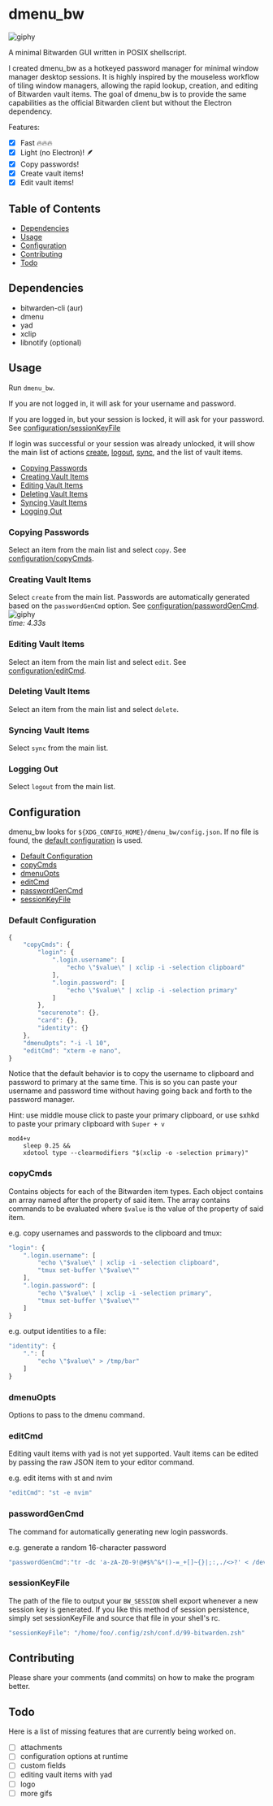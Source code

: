 # dmenu\_bw

![giphy](https://media.giphy.com/media/iEJ7HRPdOpWUrNy3Ue/giphy.gif)

A minimal Bitwarden GUI written in POSIX shellscript. <br>

I created dmenu\_bw as a hotkeyed password manager for minimal window manager
desktop sessions. It is highly inspired by the mouseless workflow of tiling
window managers, allowing the rapid lookup, creation, and editing of Bitwarden
vault items. The goal of dmenu\_bw is to provide the same capabilities as the
official Bitwarden client but without the Electron dependency. <br>

Features: <br>
- [x] Fast 🔥🔥🔥
- [x] Light (no Electron)! 🪶
- [x] Copy passwords!
- [x] Create vault items!
- [x] Edit vault items!

## Table of Contents
* [Dependencies](#Dependencies)
* [Usage](#Usage)
* [Configuration](#Configuration)
* [Contributing](#Contributing)
* [Todo](#Todo)

## Dependencies
* bitwarden-cli (aur)
* dmenu
* yad
* xclip
* libnotify (optional)

## Usage
Run `dmenu_bw`. <br>

If you are not logged in, it will ask for your username and password. <br>

If you are logged in, but your session is locked, it will ask for your
password. See [configuration/sessionKeyFile](#sessionKeyFile) <br>

If login was successful or your session was already unlocked, it will
show the main list of actions [create](#Creating-Vault-Items),
[logout](#Logging-Out), [sync](#Syncing-Vault-Items), and the list of
vault items. <br>

* [Copying Passwords](#Copying-Passwords)
* [Creating Vault Items](#Creating-Vault-Items)
* [Editing Vault Items](#Editing-Vault-Items)
* [Deleting Vault Items](#Deleting-Vault-Items)
* [Syncing Vault Items](#Syncing-Vault-Items)
* [Logging Out](#Logging-Out)

### Copying Passwords
Select an item from the main list and select `copy`. See
[configuration/copyCmds](#copyCmds).

### Creating Vault Items
Select `create` from the main list. Passwords are automatically generated based
on the `passwordGenCmd` option. See
[configuration/passwordGenCmd](#passwordGenCmd).
![giphy](https://media.giphy.com/media/QJjiAE9AzytpMc2ZLH/giphy.gif) <br>
*time: 4.33s*

### Editing Vault Items
Select an item from the main list and select `edit`. See
[configuration/editCmd](#editCmd).

### Deleting Vault Items
Select an item from the main list and select `delete`.

### Syncing Vault Items
Select `sync` from the main list.

### Logging Out
Select `logout` from the main list.


## Configuration

dmenu\_bw looks for `${XDG_CONFIG_HOME}/dmenu_bw/config.json`.  If no
file is found, the [default configuration](#Default-Configuration) is
used.

* [Default Configuration](#Default-Configuration)
* [copyCmds](#copyCmds)
* [dmenuOpts](#dmenuOpts)
* [editCmd](#editCmd)
* [passwordGenCmd](#passwordGenCmd)
* [sessionKeyFile](#sessionKeyFile)

### Default Configuration
```javascript
{
    "copyCmds": {
        "login": {
            ".login.username": [
                "echo \"$value\" | xclip -i -selection clipboard"
            ],
            ".login.password": [
                "echo \"$value\" | xclip -i -selection primary"
            ]
        },
        "securenote": {},
        "card": {},
        "identity": {}
    },
    "dmenuOpts": "-i -l 10",
    "editCmd": "xterm -e nano",
}
```
Notice that the default behavior is to copy the username to clipboard and
password to primary at the same time. This is so you can paste your username
and password time without having going back and forth to the password manager.
<br>

Hint: use middle mouse click to paste your primary clipboard, or use sxhkd to
paste your primary clipboard with `Super + v`
```
mod4+v
    sleep 0.25 &&
    xdotool type --clearmodifiers "$(xclip -o -selection primary)"
```

### copyCmds
Contains objects for each of the Bitwarden item types.
Each object contains an array named after the property of said item.
The array contains commands to be evaluated where `$value` is the
value of the property of said item. <br>

e.g. copy usernames and passwords to the clipboard and tmux:
```javascript
"login": {
    ".login.username": [
        "echo \"$value\" | xclip -i -selection clipboard",
        "tmux set-buffer \"$value\""
    ],
    ".login.password": [
        "echo \"$value\" | xclip -i -selection primary",
        "tmux set-buffer \"$value\""
    ]
}
```
e.g. output identities to a file:
```javascript
"identity": {
    ".": [
        "echo \"$value\" > /tmp/bar"
    ]
}
```

### dmenuOpts
Options to pass to the dmenu command.

### editCmd
Editing vault items with yad is not yet supported. Vault items can be edited by
passing the raw JSON item to your editor command.

e.g. edit items with st and nvim
```javascript
"editCmd": "st -e nvim"
```

### passwordGenCmd
The command for automatically generating new login passwords.

e.g. generate a random 16-character password
```javascript
"passwordGenCmd":"tr -dc 'a-zA-Z0-9!@#$%^&*()-=_+[]~{}|;:,./<>?' < /dev/urandom | head -c 16"
```

### sessionKeyFile
The path of the file to output your `BW_SESSION` shell export whenever
a new session key is generated. If you like this method of session
persistence, simply set sessionKeyFile and source that file in your
shell's rc.
```javascript
"sessionKeyFile": "/home/foo/.config/zsh/conf.d/99-bitwarden.zsh"
```

## Contributing
Please share your comments (and commits) on how to make the program better.

## Todo
Here is a list of missing features that are currently being worked on.
- [ ] attachments
- [ ] configuration options at runtime
- [ ] custom fields
- [ ] editing vault items with yad
- [ ] logo
- [ ] more gifs
